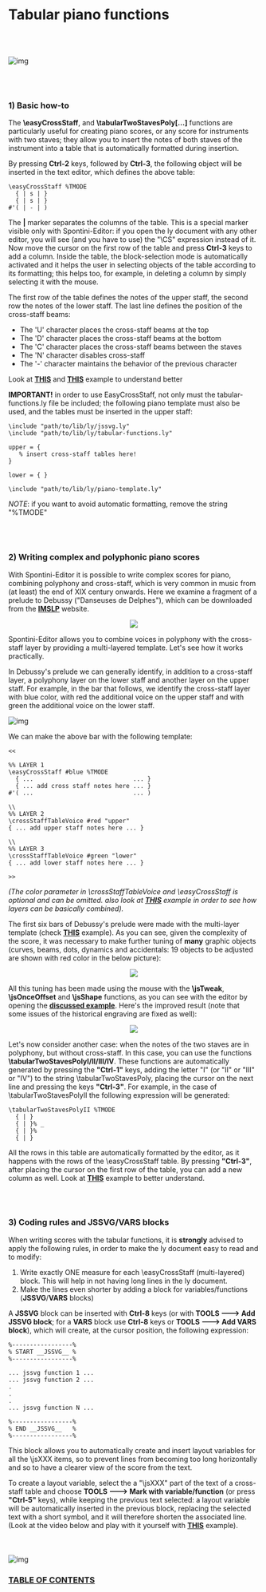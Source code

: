 <!--
Created (20/11/2020) by Paolo-Prete.
This file is part of Spontini-Editor project.

Spontini-Editor is free software: you can redistribute it and/or modify
it under the terms of the GNU General Public License as published by
the Free Software Foundation, either version 3 of the License, or
(at your option) any later version.
Spontini-Editor is distributed in the hope that it will be useful,
but WITHOUT ANY WARRANTY; without even the implied warranty of
MERCHANTABILITY or FITNESS FOR A PARTICULAR PURPOSE.  See the
GNU General Public License for more details.

You should have received a copy of the GNU General Public License
along with Spontini-Editor. If not, see <http://www.gnu.org/licenses/>.
-->

# Tabular piano functions
<br></br>

![img](images/easyCrossStaff.gif)

<br></br>
### 1) Basic how-to

The **\easyCrossStaff**, and **\tabularTwoStavesPoly[...]** functions are particularly useful for creating piano scores, or any score for instruments with two staves; they allow you to insert the notes of both staves of the instrument into a table that is automatically formatted during insertion.

By pressing **Ctrl-2** keys, followed by **Ctrl-3**, the following object will be inserted in the text editor, which defines the above table:

```
\easyCrossStaff %TMODE
  { | s | }
  { | s | }
#'( | - | )
```

The **|** marker separates the columns of the table. This is a special marker visible only with Spontini-Editor: if you open the ly document with any other editor, you will see (and you have to use) the "\CS" expression instead of it. Now move the cursor on the first row of the table and press **Ctrl-3** keys to add a column. Inside the table, the block-selection mode is automatically activated and it helps the user in selecting objects of the table according to its formatting; this helps too, for example, in deleting a column by simply selecting it with the mouse.

The first row of the table defines the notes of the upper staff, the second row the notes of the lower staff. The last line defines the position of the cross-staff beams:

  * The 'U' character places the cross-staff beams at the top
  * The 'D' character places the cross-staff beams at the bottom
  * The 'C' character places the cross-staff beams between the staves
  * The 'N' character disables cross-staff
  * The '-' character maintains the behavior of the previous character

Look at **[THIS](../examples/easy-cross-staff-example-1.ly)** and **[THIS](../examples/easy-cross-staff-example-2.ly)** example to understand better

**IMPORTANT!** in order to use EasyCrossStaff, not only must the tabular-functions.ly file be included; the following piano template must also be used, and the tables must be inserted in the upper staff:

```
\include "path/to/lib/ly/jssvg.ly"
\include "path/to/lib/ly/tabular-functions.ly"

upper = {
   % insert cross-staff tables here!
}

lower = { }

\include "path/to/lib/ly/piano-template.ly"
```

*NOTE*: if you want to avoid automatic formatting, remove the string "%TMODE"

<br></br>
### 2) Writing complex and polyphonic piano scores

With Spontini-Editor it is possible to write complex scores for piano, combining polyphony and cross-staff, which is very common in music from (at least) the end of XIX century onwards.
Here we examine a fragment of a prelude to Debussy ("Danseuses de Delphes"), which can be downloaded from the **[IMSLP](https://imslp.org/wiki/Pr%C3%A9ludes%2C_Livre_1_(Debussy%2C_Claude))** website.

<p align="center">
  <img src="images/debussy-frag-1.jpeg" />
</p>

Spontini-Editor allows you to combine voices in polyphony with the cross-staff layer by providing a multi-layered template. Let's see how it works practically.

In Debussy's prelude we can generally identify, in addition to a cross-staff layer, a polyphony layer on the lower staff and another layer on the upper staff.
For example, in the bar that follows, we identify the cross-staff layer with blue color, with red the additional voice on the upper staff and with green the additional voice on the lower staff.

![img](images/debussy-frag-2.jpeg)

We can make the above bar with the following template:

```
<<

%% LAYER 1
\easyCrossStaff #blue %TMODE
  { ...                            ... }
  { ... add cross staff notes here ... }
#'( ...                            ... )

\\
%% LAYER 2
\crossStaffTableVoice #red "upper"
{ ... add upper staff notes here ... }

\\
%% LAYER 3
\crossStaffTableVoice #green "lower"
{ ... add lower staff notes here ... }

>>
```

*(The color parameter in \crossStaffTableVoice and \easyCrossStaff is optional and can be omitted. also look at **[THIS](../examples/easy-cross-staff-example-4.ly)** example in order to see how layers can be basically combined).*

The first six bars of Debussy's prelude were made with the multi-layer template (check **[THIS](../examples/easy-cross-staff-example-7.ly)** example). As you can see, given the complexity of the score, it was necessary to make further tuning of **many** graphic objects (curves, beams, dots, dynamics and accidentals: 19 objects to be adjusted are shown with red color in the below picture):

<p align="center">
  <img src="images/debussy-frag-1-lily-00.svg" />
</p>

All this tuning has been made using the mouse with the **\jsTweak**, **\jsOnceOffset** and **\jsShape** functions, as you can see with the editor by opening the **[discussed example](../examples/easy-cross-staff-example-7.ly)**.
Here's the improved result (note that some issues of the historical engraving are fixed as well):

<p align="center">
  <img src="images/debussy-frag-1-lily-01.svg" />
</p>

Let's now consider another case: when the notes of the two staves are in polyphony, but without cross-staff.
In this case, you can use the functions **\tabularTwoStavesPolyI/II/III/IV**. 
These functions are automatically generated by pressing the **"Ctrl-1"** keys, adding the letter "I" (or "II" or "III" or "IV") to the string \tabularTwoStavesPoly, placing the cursor on the next line and pressing the keys **"Ctrl-3"**. For example, in the case of \tabularTwoStavesPolyII the following expression will be generated:
    
```
\tabularTwoStavesPolyII %TMODE
  { | }
  { | }% _
  { | }%
  { | }
```

All the rows in this table are automatically formatted by the editor, as it happens with the rows of the \easyCrossStaff table. By pressing **"Ctrl-3"**, after placing the cursor on the first row of the table, you can add a new column as well. Look at **[THIS](../examples/tabular-poly-example.ly)** example to better understand.

<br></br>
### 3) Coding rules and __JSSVG__/__VARS__ blocks

When writing scores with the tabular functions, it is **strongly** advised to apply the following rules, in order to make the ly document easy to 
read and to modify:

  1. Write exactly ONE measure for each \easyCrossStaff (multi-layered) block. This will help in not having long lines in the ly document.
  2. Make the lines even shorter by adding a block for variables/functions (__JSSVG__/__VARS__ blocks)

A __JSSVG__ block can be inserted with **Ctrl-8** keys (or with **TOOLS ---> Add __JSSVG__ block**; for a __VARS__ block use **Ctrl-8** keys or **TOOLS ---> Add __VARS__ block**), which will create, at the cursor position, the following expression:

```
%-----------------%
% START __JSSVG__ %
%-----------------%

... jssvg function 1 ...
... jssvg function 2 ...
.
.
.
... jssvg function N ...

%-----------------%
% END __JSSVG__   %
%-----------------%

```

This block allows you to automatically create and insert layout variables for all the \jsXXX items, so to prevent lines from becoming too long horizontally and so to have a clearer view of the score from the text. 


To create a layout variable, select the a "\jsXXX" part of the text of a cross-staff table and choose **TOOLS ---> Mark with variable/function** (or press **"Ctrl-5"** keys), while keeping the previous text selected: a layout variable will be automatically inserted in the previous block, replacing the selected text with a short symbol, and it will therefore shorten the associated line.
(Look at the video below and play with it yourself with **[THIS](../examples/easy-cross-staff-example-5.ly)** example).
<br></br><br></br>
![img](images/layoutBlock.gif)

### [TABLE OF CONTENTS](toc.md)
